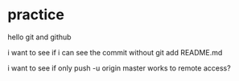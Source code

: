 # practice

hello git and github

i want to see if i can see the commit without git add README.md


i want to see if only push -u origin master works to remote access?


